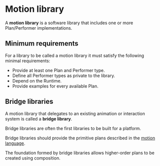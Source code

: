 # Motion library

A **motion library** is a software library that includes one or more Plan/Performer implementations.

## Minimum requirements

For a library to be called a motion library it must satisfy the following minimal requirements:

* Provide at least one Plan and Performer type.
* Define all Performer types as private to the library.
* Depend on the Runtime.
* Provide examples for every available Plan.

## Bridge libraries

A motion library that delegates to an existing animation or interaction system is called a **bridge library**.

Bridge libraries are often the first libraries to be built for a platform.

Bridge libraries should provide the primitive plans described in the [motion language](plans/).

The foundation formed by bridge libraries allows higher-order plans to be created using composition.
